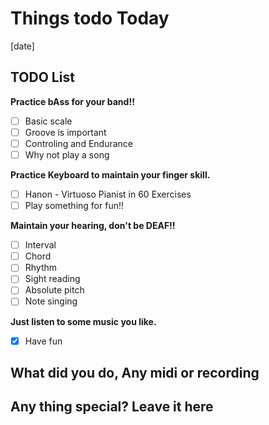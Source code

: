 # Things todo Today

[date]

## TODO List

__Practice bAss for your band!!__

- [ ] Basic scale
- [ ] Groove is important
- [ ] Controling and Endurance
- [ ] Why not play a song  

__Practice Keyboard to maintain your finger skill.__

- [ ] Hanon - Virtuoso Pianist in 60 Exercises
- [ ] Play something for fun!!  

__Maintain your hearing, don't be DEAF!!__

- [ ] Interval
- [ ] Chord
- [ ] Rhythm
- [ ] Sight reading
- [ ] Absolute pitch
- [ ] Note singing  

__Just listen to some music you like.__

- [x] Have fun  

## What did you do, Any midi or recording

## Any thing special? Leave it here
